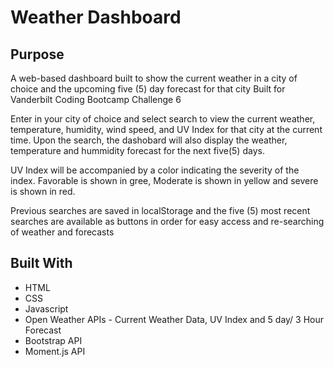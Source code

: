 # Weather Dashboard

## Purpose

A web-based dashboard built to show the current weather in a city of choice and the upcoming five (5) day forecast for that city
Built for Vanderbilt Coding Bootcamp Challenge 6

Enter in your city of choice and select search to view the current weather, temperature, humidity, wind speed, and UV Index for that city at the current time. Upon the search, the dashobard will also display the weather, temperature and hummidity forecast for the next five(5) days.

UV Index will be accompanied by a color indicating the severity of the index. Favorable is shown in gree, Moderate is shown in yellow and severe is shown in red.

Previous searches are saved in localStorage and the five (5) most recent searches are available as buttons in order for easy access and re-searching of weather and forecasts

## Built With

- HTML
- CSS
- Javascript
- Open Weather APIs - Current Weather Data, UV Index and 5 day/ 3 Hour Forecast
- Bootstrap API
- Moment.js API
